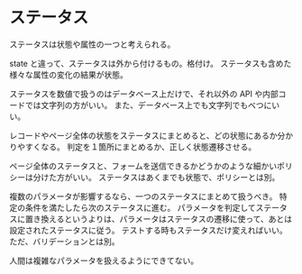 # ステータス

ステータスは状態や属性の一つと考えられる。

state と違って、ステータスは外から付けるもの。格付け。
ステータスも含めた様々な属性の変化の結果が状態。

ステータスを数値で扱うのはデータベース上だけで、それ以外の API や内部コードでは文字列の方がいい。
また、データベース上でも文字列でもべつにいい。

レコードやページ全体の状態をステータスにまとめると、どの状態にあるか分かりやすくなる。
判定を１箇所にまとめるか、正しく状態遷移させる。

ページ全体のステータスと、フォームを送信できるかどうかのような細かいポリシーは分けた方がいい。
ステータスはあくまでも状態で、ポリシーとは別。

複数のパラメータが影響するなら、一つのステータスにまとめて扱うべき。
特定の条件を満たしたら次のステータスに進む。
パラメータを判定してステータスに置き換えるというよりは、パラメータはステータスの遷移に使って、あとは設定されたステータスに従う。
テストする時もステータスだけ変えればいい。ただ、バリデーションとは別。

人間は複雑なパラメータを扱えるようにできてない。
